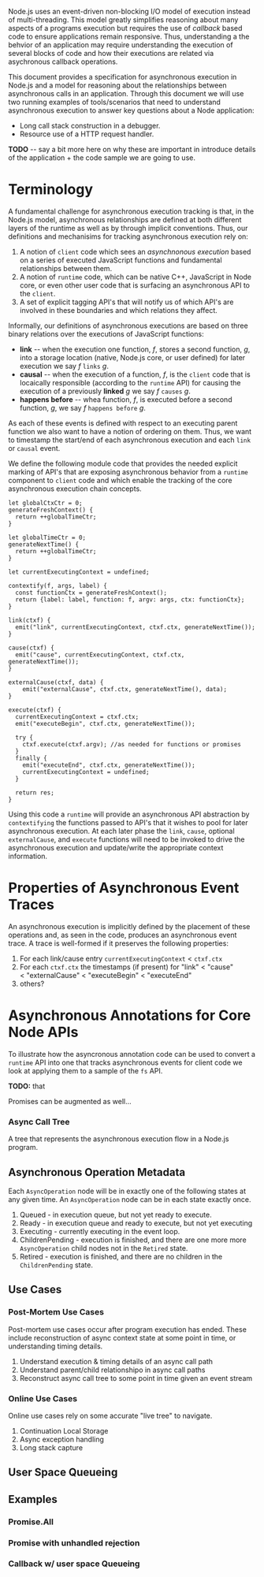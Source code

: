 
Node.js uses an event-driven non-blocking I/O model of execution instead of 
multi-threading. This model greatly simplifies reasoning about many aspects of 
a programs execution but requires the use of _callback_ based code to ensure 
applications remain responsive. Thus, understanding a the behvior of an 
application may require understanding the execution of several blocks of code 
and how their executions are related via asychronous callback operations.

This document provides a specification for asynchronous execution in Node.js 
and a model for reasoning about the relationships between asynchronous calls 
in an application. Through this document we will use two running examples of 
tools/scenarios that need to understand asynchronous execution to answer key 
questions about a Node application:

 * Long call stack construction in a debugger.
 * Resource use of a HTTP request handler.

**TODO** -- say a bit more here on why these are important in introduce details 
of the application + the code sample we are going to use.

# Terminology
A fundamental challenge for asynchronous execution tracking is that, in the 
Node.js model, asynchronous relationships are defined at both different layers 
of the runtime as well as by through implicit conventions. Thus, our 
definitions and mechanisims for tracking asynchronous execution rely on:
 1. A notion of `client` code which sees an _asynchnonous execution_ based on 
 a series of executed JavaScript functions and fundamental relationships 
 between them.
 2. A notion of `runtime` code, which can be native C++, JavaScript in Node 
 core, or even other user code that is surfacing an asynchronous API to the 
 `client`.
 3. A set of explicit tagging API's that will notify us of which API's are 
 involved in these boundaries and which relations they affect.

Informally, our definitions of asynchronous executions are based on three 
binary relations over the executions of JavaScript functions:
 - **link** -- when the execution one function, _f_, stores a second 
 function, _g_, into a storage location (native, Node.js core, or user defined) 
 for later execution we say _f_ `links` _g_. 
 - **causal** -- when the execution of a function, _f_, is the `client` code 
 that is locaically responsible (according to the `runtime` API) for causing 
 the execution of a previously **linked** _g_  we say _f_ `causes` _g_.
 - **happens before** -- whea function, _f_, is executed before a second 
 function, _g_, we say _f_ `happens before` _g_.

As each of these events is defined with respect to an executing parent function 
we also want to have a notion of ordering on them. Thus, we want to timestamp 
the start/end of each asynchronous execution and each `link` or `causal` event.

We define the following module code that provides the needed explicit marking 
of API's that are exposing asynchronous behavior from a `runtime` component to 
`client` code and which enable the tracking of the core asynchronous execution 
chain concepts.
```
let globalCtxCtr = 0;
generateFreshContext() {
  return ++globalTimeCtr;
}

let globalTimeCtr = 0;
generateNextTime() {
  return ++globalTimeCtr;
}

let currentExecutingContext = undefined;

contextify(f, args, label) {
  const functionCtx = generateFreshContext();
  return {label: label, function: f, argv: args, ctx: functionCtx};
}

link(ctxf) {
  emit("link", currentExecutingContext, ctxf.ctx, generateNextTime());
}

cause(ctxf) {
  emit("cause", currentExecutingContext, ctxf.ctx, generateNextTime());
}

externalCause(ctxf, data) {
    emit("externalCause", ctxf.ctx, generateNextTime(), data);
}

execute(ctxf) {
  currentExecutingContext = ctxf.ctx;
  emit("executeBegin", ctxf.ctx, generateNextTime());

  try {
    ctxf.execute(ctxf.argv); //as needed for functions or promises
  }
  finally {
    emit("executeEnd", ctxf.ctx, generateNextTime());
    currentExecutingContext = undefined;
  }

  return res;
}
```
Using this code a `runtime` will provide an asynchronous API abstraction by 
`contextifying` the functions passed to API's that it wishes to pool for later 
asynchronous execution. At each later phase the `link`, `cause`, optional 
`externalCause`, and `execute` functions will need to be invoked to drive the 
asynchronous execution and update/write the appropriate context information.

# Properties of Asynchronous Event Traces
An asynchronous execution is implicitly defined by the placement of 
these operations and, as seen in the code, produces an asynchronous event 
trace. A trace is well-formed if it preserves the following properties:
 1. For each link/cause entry `currentExecutingContext` < `ctxf.ctx`
 2. For each `ctxf.ctx` the timestamps (if present) for "link" < "cause"  
 < "externalCause" < "executeBegin" < "executeEnd"
 3. others?

# Asynchronous Annotations for Core Node APIs
To illustrate how the asyncronous annotation code can be used to convert a 
`runtime` API into one that tracks asynchronous events for client code we look 
at applying them to a sample of the `fs` API.

**TODO:** that

Promises can be augmented as well...
 



###  **Async Call Tree**
A tree that represents the asynchronous execution flow in a Node.js program.

## Asynchronous Operation Metadata
Each `AsyncOperation` node will be in  exactly one of the following states at any given time.  An `AsyncOperation` node can be in each state exactly once.   

  1. Queued - in execution queue, but not yet ready to execute.
  2. Ready  - in execution queue and ready to execute, but not yet executing
  3. Executing - currently executing in the event loop.
  4. ChildrenPending - execution is finished, and there are one more more `AsyncOperation` child nodes not in the `Retired` state.
  5. Retired  - execution is finished, and there are no children in the `ChildrenPending` state.

## Use Cases

### Post-Mortem Use Cases
Post-mortem use cases occur after program execution has ended.  These include reconstruction of async context state at some point in time, or understanding timing details.  

  1.  Understand execution & timing details of an async call path 
  2.  Understand parent/child relationshipo in async call paths
  3.  Reconstruct async call tree to some point in time given an event stream 

### Online Use Cases
Online use cases rely on some accurate "live tree" to navigate.   

  1.  Continuation Local Storage
  2.  Async exception handling
  3.  Long stack capture


## User Space Queueing

## Examples

### Promise.All

### Promise with unhandled rejection

### Callback w/ user space Queueing